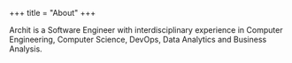 +++
title = "About"
+++

Archit is a Software Engineer with interdisciplinary experience in Computer Engineering, Computer Science, DevOps, Data Analytics and Business Analysis.
